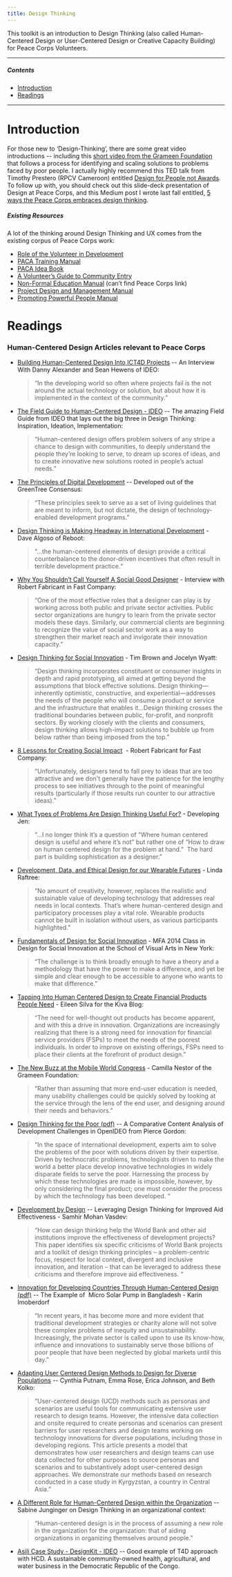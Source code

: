 ```yaml
---
title: Design Thinking
---
```




This toolkit is an introduction to Design Thinking (also called Human-Centered Design or User-Centered Design or Creative Capacity Building) for Peace Corps Volunteers.


___



##### Contents

- [Introduction](#introduction)
- [Readings](#readings)


___

# Introduction

For those new to ‘Design-Thinking’, there are some great video introductions -- including this [short video from the Grameen Foundation](https://www.youtube.com/watch?v=6mcZKWhjr9o) that follows a process for identifying and scaling solutions to problems faced by poor people. I actually highly recommend this TED talk from Timothy Prestero (RPCV Cameroon) entitled [Design for People not Awards](http://www.ted.com/talks/timothy_prestero_design_for_people_not_awards?language=en). To follow up with, you should check out this slide-deck presentation of Design at Peace Corps, and this Medium post I wrote last fall entitled, [5 ways the Peace Corps embraces design thinking](https://medium.com/@PeaceCorps/5-ways-the-peace-corps-embraces-design-thinking-fecc23be0638#.6ai9pmrc8).  

##### Existing Resources

A lot of the thinking around Design Thinking and UX comes from the existing corpus of Peace Corps work:

- [Role of the Volunteer in Development](http://files.peacecorps.gov/multimedia/pdf/library/T0005_rvidcomplete.pdf)
- [PACA Training Manual](http://files.peacecorps.gov/multimedia/pdf/library/PACA-2007.pdf) 
- [PACA Idea Book](http://files.peacecorps.gov/library/M0086.pdf) 
- [A Volunteer’s Guide to Community Entry](http://files.peacecorps.gov/multimedia/pdf/library/M0071.pdf) 
- [Non-Formal Education Manual](http://www.au.af.mil/au/awc/awcgate/peacecorps/nonformal_ed_manual1.pdf) (can’t find Peace Corps link) 
- [Project Design and Management Manual](http://files.peacecorps.gov/library/T0107.pdf) 
- [Promoting Powerful People Manual](http://files.peacecorps.gov/multimedia/pdf/library/T0104_promotingpower.pdf) 

# Readings



### Human-Centered Design Articles relevant to Peace Corps

- [Building Human-Centered Design Into ICT4D Projects](https://bestict4d.wordpress.com/2013/07/18/human-centered-design/) --  An Interview With Danny Alexander and Sean Hewens of IDEO:

	> “In the developing world so often where projects fail is the not around the actual technology or solution, but about how it is implemented in the context of the community.”

- [The Field Guide to Human-Centered Design - IDEO](https://drive.google.com/file/d/0B4inpwsDx2GkS0Q2dnVmQUxHNm8/view) -- The amazing Field Guide from IDEO that lays out the big three in Design Thinking: Inspiration, Ideation, Implementation:

	> “Human-centered design offers problem solvers of any stripe a chance to design with communities, to deeply understand the people they’re looking to serve, to dream up scores of ideas, and to create innovative new solutions rooted in people’s actual needs.”

- [The Principles of Digital Development](http://ict4dprinciples.org/) -- Developed out of the GreenTree Consensus:

	> “These principles seek to serve as a set of living guidelines that are meant to inform, but not dictate, the design of technology-enabled development programs.”

- [Design Thinking is Making Headway in International Development](http://reboot.org/2013/12/06/design-thinking-is-making-headway-in-international-development-da/) - Dave Algoso of Reboot:

	>“...the human-centered elements of design provide a critical counterbalance to the donor-driven incentives that often result in terrible development practice.“

- [Why You Shouldn’t Call Yourself A Social Good Designer](http://www.fastcoexist.com/1681328/why-you-shouldnt-call-yourself-a-social-good-designer) - Interview with Robert Fabricant in Fast Company:

	> “One of the most effective roles that a designer can play is by working across both public and private sector activities. Public sector organizations are hungry to learn from the private sector models these days. Similarly, our commercial clients are beginning to recognize the value of social sector work as a way to strengthen their market reach and invigorate their innovation capacity.”

- [Design Thinking for Social Innovation](http://www.ssireview.org/articles/entry/design_thinking_for_social_innovation) - Tim Brown and Jocelyn Wyatt:

	> “Design thinking incorporates constituent or consumer insights in depth and rapid prototyping, all aimed at getting beyond the assumptions that block effective solutions. Design thinking—inherently optimistic, constructive, and experiential—addresses the needs of the people who will consume a product or service and the infrastructure that enables it...Design thinking crosses the traditional boundaries between public, for-profit, and nonprofit sectors. By working closely with the clients and consumers, design thinking allows high-impact solutions to bubble up from below rather than being imposed from the top.”

- [8 Lessons for Creating Social Impact](http://www.fastcompany.com/1637282/8-lessons-creating-social-impact)  - Robert Fabricant for Fast Company:

	> “Unfortunately, designers tend to fall prey to ideas that are too attractive and we don't generally have the patience for the lengthy process to see initiatives through to the point of meaningful results (particularly if those results run counter to our attractive ideas).”

- [What Types of Problems Are Design Thinking Useful For?](http://developingjen.com/2013/04/29/what-types-of-problems-are-design-thinking-useful-for/) - Developing Jen:

	> “...I no longer think it’s a question of “Where human centered design is useful and where it’s not” but rather one of “How to draw on human centered design for the problem at hand.”  The hard part is building sophistication as a designer.”

- [Development, Data, and Ethical Design for our Wearable Futures](http://lindaraftree.com/2015/04/07/development-data-and-ethical-design-for-our-wearable-futures/) - Linda Raftree:

	> “No amount of creativity, however, replaces the realistic and sustainable value of developing technology that addresses real needs in local contexts. That’s where human-centered design and participatory processes play a vital role. Wearable products cannot be built in isolation without users, as various participants highlighted.”

- [Fundamentals of Design for Social Innovation](http://issuu.com/fitassociates/docs/sva_fundamentals_of_dsi_2013) - MFA 2014 Class in Design for Social Innovation at the School of Visual Arts in New York:

	> “The challenge is to think broadly enough to have a theory and a methodology that have the power to make a difference, and yet be simple and clear enough to be accessible to anyone who wants to make that difference.”

- [Tapping Into Human Centered Design to Create Financial Products People Need](http://blog.kiva.org/kivablog/2013/08/08/tapping-into-human-centered-design-to-create-financial-products-people-need) - Eileen Silva for the Kiva Blog:

	> “The need for well-thought out products has become apparent, and with this a drive in innovation. Organizations are increasingly realizing that there is a strong need for innovation for financial service providers (FSPs) to meet the needs of the poorest individuals. In order to improve on existing offerings, FSPs need to place their clients at the forefront of product design.”

- [The New Buzz at the Mobile World Congress](http://www.grameenfoundation.org/blog/new-buzz-mobile-world-congress#.VUjuVdpViko) - Camilla Nestor of the Grameen Foundation:

	> “Rather than assuming that more end-user education is needed, many usability challenges could be quickly solved by looking at the service through the lens of the end user, and designing around their needs and behaviors.”   

- [Design Thinking for the Poor (pdf)](http://www.piercegordon1.com/wp-content/uploads/2014/06/Design-Thinking-For-the-Poor-A-Comparative-Content-Analysis-of-Development-Challenges-in-OpenIDEO.pdf) -- A Comparative Content Analysis of Development Challenges in OpenIDEO from Pierce Gordon:

	> “In the space of international development, experts aim to solve the problems of the poor with solutions driven by their expertise. Driven by technocratic problems, technologists driven to make the world a better place develop innovative technologies in widely disparate fields to serve the poor. Harnessing the process by which these technologies are made is impossible, however, by only considering the final product; one must consider the process by which the technology has been developed. “

- [Development by Design](https://repository.library.georgetown.edu/handle/10822/707880/browse?value=Vasdev%2C+Samhir+Mohan&type=author) -- Leveraging Design Thinking for Improved Aid Effectiveness - Samhir Mohan Vasdev:

	> “How can design thinking help the World Bank and other aid institutions improve the effectiveness of development projects? This paper identifies six specific criticisms of World Bank projects and a toolkit of design thinking principles – a problem-centric focus, respect for local context, divergent and inclusive innovation, and iteration – that can be leveraged to address these criticisms and therefore improve aid effectiveness. “

- [Innovation for Developing Countries Through Human-Centered Design (pdf)](http://www.poverty.ch/documents/MasterSolarPumpKarin.pdf) -- The Example of  Micro Solar Pump in Bangladesh - Karin Imoberdorf

	> “In recent years, it has become more and more evident that traditional development strategies or charity alone will not solve these complex problems of inequity and unsustainability. Increasingly, the private sector is called upon to use its know-how, influence and innovations to sustainably serve those billions of poor people that have been neglected by global markets until this day.”

- [Adapting User Centered Design Methods to Design for Diverse Populations](http://itidjournal.org/itid/article/viewFile/423/191) -- Cynthia Putnam, Emma Rose, Erica Johnson, and Beth Kolko:

	> “User-centered design (UCD) methods such as personas and scenarios are useful tools for communicating extensive user research to design teams. However, the intensive data collection and onsite required to create personas and scenarios can present barriers for user researchers and design teams working on technology innovations for diverse populations, including those in developing regions. This article presents a model that demonstrates how user researchers and design teams can use data collected for other purposes to source personas and scenarios and to substantively adopt user-centered design approaches. We demonstrate our methods based on research conducted in a case study in Kyrgyzstan, a country in Central Asia.”

- [A Different Role for Human-Centered Design within the Organization](https://drive.google.com/open?id=0B3_92O4iu-M3N2YwNDdBVi1XMVk) -- Sabine Junginger on Design Thinking in an organizational context:

	> “Human-centered design is in the process of assuming a new role in the organization for the organization: that of aiding organizations in organizing themselves around people.”

- [Asili Case Study - DesignKit - IDEO](http://www.designkit.org/case-studies/6) -- Good example of T4D approach with HCD. A sustainable community-owned health, agricultural, and water business in the Democratic Republic of the Congo.